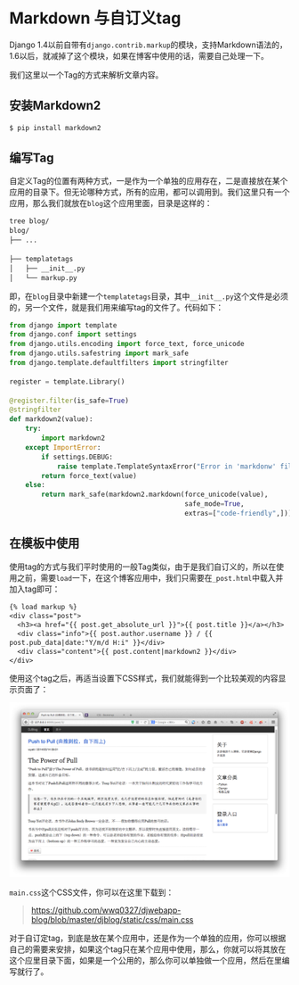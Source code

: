 Markdown 与自订义tag
====

Django 1.4以前自带有`django.contrib.markup`的模块，支持Markdown语法的，1.6以后，就减掉了这个模块，如果在博客中使用的话，需要自己处理一下。

我们这里以一个Tag的方式来解析文章内容。

## 安装Markdown2

```bash
$ pip install markdown2
```

## 编写Tag
自定义Tag的位置有两种方式，一是作为一个单独的应用存在，二是直接放在某个应用的目录下。但无论哪种方式，所有的应用，都可以调用到。我们这里只有一个应用，那么我们就放在`blog`这个应用里面，目录是这样的：

```bash
tree blog/
blog/
├── ...

├── templatetags
│   ├── __init__.py
│   └── markup.py
```

即，在`blog`目录中新建一个`templatetags`目录，其中`__init__.py`这个文件是必须的，另一个文件，就是我们用来编写tag的文件了。代码如下：

```python
from django import template
from django.conf import settings
from django.utils.encoding import force_text, force_unicode
from django.utils.safestring import mark_safe
from django.template.defaultfilters import stringfilter

register = template.Library()

@register.filter(is_safe=True)
@stringfilter
def markdown2(value):
    try:
        import markdown2
    except ImportError:
        if settings.DEBUG:
            raise template.TemplateSyntaxError("Error in 'markdonw' filter: The Python markdown2 library isn't install.")
        return force_text(value)
    else:
        return mark_safe(markdown2.markdown(force_unicode(value),
                                            safe_mode=True,
                                            extras=["code-friendly",]))
```

## 在模板中使用

使用tag的方式与我们平时使用的一般Tag类似，由于是我们自订义的，所以在使用之前，需要`load`一下，在这个博客应用中，我们只需要在`_post.html`中载入并加入tag即可：

```
{% load markup %}
<div class="post">
  <h3><a href="{{ post.get_absolute_url }}">{{ post.title }}</a></h3>
  <div class="info">{{ post.author.username }} / {{ post.pub_data|date:"Y/m/d H:i" }}</div>
  <div class="content">{{ post.content|markdown2 }}</div>
</div>
```

使用这个tag之后，再适当设置下CSS样式，我们就能得到一个比较美观的内容显示页面了：

![](../imgs/4.png)

`main.css`这个CSS文件，你可以在这里下载到：

> <https://github.com/wwq0327/djwebapp-blog/blob/master/djblog/static/css/main.css>

对于自订定tag，到底是放在某个应用中，还是作为一个单独的应用，你可以根据自己的需要来安排，如果这个tag只在某个应用中使用，那么，你就可以将其放在这个应里目录下面，如果是一个公用的，那么你可以单独做一个应用，然后在里编写就行了。

